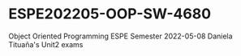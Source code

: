 # ESPE202205-OOP-SW-4680
Object Oriented Programming ESPE Semester 2022-05-08
Daniela Tituaña's Unit2 exams
